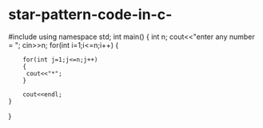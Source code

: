 # star-pattern-code-in-c-
#include<iostream>
using namespace std;
int main()
{
    int n;
    cout<<"enter any  number = ";
    cin>>n;
    for(int i=1;i<=n;i++)
    {
        
        for(int j=1;j<=n;j++)
        {
         cout<<"*";
        }
    
        cout<<endl;
    }
}
